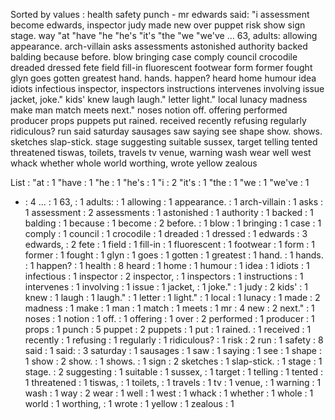 Sorted by values :
health safety punch - mr edwards said: "i assessment become edwards, inspector judy made new over puppet risk show sign stage. way "at "have "he "he's "it's "the "we "we've ... 63, adults: allowing appearance. arch-villain asks assessments astonished authority backed balding because before. blow bringing case comply council crocodile dreaded dressed fete field fill-in fluorescent footwear form former fought glyn goes gotten greatest hand. hands. happen? heard home humour idea idiots infectious inspector, inspectors instructions intervenes involving issue jacket, joke." kids' knew laugh laugh." letter light." local lunacy madness make man match meets next." noses notion off. offering performed producer props puppets put rained. received recently refusing regularly ridiculous? run said saturday sausages saw saying see shape show. shows. sketches slap-stick. stage suggesting suitable sussex, target telling tented threatened tiswas, toilets, travels tv venue, warning wash wear well west whack whether whole world worthing, wrote yellow zealous 

List :
"at : 1
"have : 1
"he : 1
"he's : 1
"i : 2
"it's : 1
"the : 1
"we : 1
"we've : 1
- : 4
... : 1
63, : 1
adults: : 1
allowing : 1
appearance. : 1
arch-villain : 1
asks : 1
assessment : 2
assessments : 1
astonished : 1
authority : 1
backed : 1
balding : 1
because : 1
become : 2
before. : 1
blow : 1
bringing : 1
case : 1
comply : 1
council : 1
crocodile : 1
dreaded : 1
dressed : 1
edwards : 3
edwards, : 2
fete : 1
field : 1
fill-in : 1
fluorescent : 1
footwear : 1
form : 1
former : 1
fought : 1
glyn : 1
goes : 1
gotten : 1
greatest : 1
hand. : 1
hands. : 1
happen? : 1
health : 8
heard : 1
home : 1
humour : 1
idea : 1
idiots : 1
infectious : 1
inspector : 2
inspector, : 1
inspectors : 1
instructions : 1
intervenes : 1
involving : 1
issue : 1
jacket, : 1
joke." : 1
judy : 2
kids' : 1
knew : 1
laugh : 1
laugh." : 1
letter : 1
light." : 1
local : 1
lunacy : 1
made : 2
madness : 1
make : 1
man : 1
match : 1
meets : 1
mr : 4
new : 2
next." : 1
noses : 1
notion : 1
off. : 1
offering : 1
over : 2
performed : 1
producer : 1
props : 1
punch : 5
puppet : 2
puppets : 1
put : 1
rained. : 1
received : 1
recently : 1
refusing : 1
regularly : 1
ridiculous? : 1
risk : 2
run : 1
safety : 8
said : 1
said: : 3
saturday : 1
sausages : 1
saw : 1
saying : 1
see : 1
shape : 1
show : 2
show. : 1
shows. : 1
sign : 2
sketches : 1
slap-stick. : 1
stage : 1
stage. : 2
suggesting : 1
suitable : 1
sussex, : 1
target : 1
telling : 1
tented : 1
threatened : 1
tiswas, : 1
toilets, : 1
travels : 1
tv : 1
venue, : 1
warning : 1
wash : 1
way : 2
wear : 1
well : 1
west : 1
whack : 1
whether : 1
whole : 1
world : 1
worthing, : 1
wrote : 1
yellow : 1
zealous : 1
